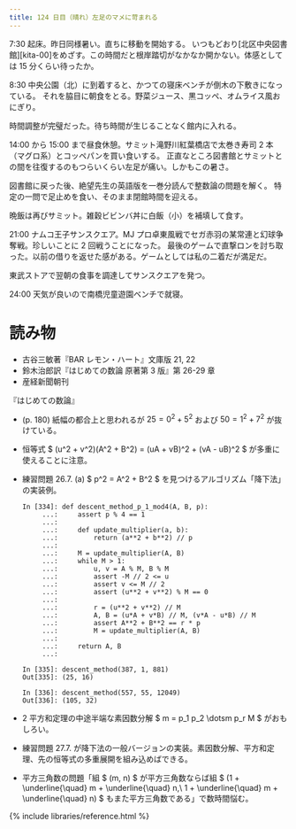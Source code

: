 ```yaml
---
title: 124 日目（晴れ）左足のマメに苛まれる
---
```


7:30 起床。昨日同様暑い。直ちに移動を開始する。
いつもどおり[北区中央図書館][kita-00]をめざす。この時間だと根岸踏切がなかなか開かない。体感としては 15 分くらい待ったか。

8:30 中央公園（北）に到着すると、かつての寝床ベンチが倒木の下敷きになっている。
それを脇目に朝食をとる。野菜ジュース、黒コッペ、オムライス風おにぎり。

時間調整が完璧だった。待ち時間が生じることなく館内に入れる。

14:00 から 15:00 まで昼食休憩。サミット滝野川紅葉橋店で太巻き寿司 2 本（マグロ系）とコッペパンを買い食いする。
正直なところ図書館とサミットとの間を往復するのもつらいくらい左足が痛い。しかもこの暑さ。

図書館に戻った後、絶望先生の英語版を一巻分読んで整数論の問題を解く。
特定の一問で足止めを食い、そのまま閉館時間を迎える。

晩飯は再びサミット。雑穀ビビンバ丼に白飯（小）を補填して食す。

21:00 ナムコ王子サンスクエア。MJ プロ卓東風戦でセガ赤羽の某常連と幻球争奪戦。珍しいことに 2 回戦うことになった。
最後のゲームで直撃ロンを討ち取った。以前の借りを返せた感がある。ゲームとしては私の二着だが満足だ。

東武ストアで翌朝の食事を調達してサンスクエアを発つ。

24:00 天気が良いので南橋児童遊園ベンチで就寝。

# 読み物

* 古谷三敏著『BAR レモン・ハート』文庫版 21, 22
* 鈴木治郎訳『はじめての数論 原著第 3 版』第 26-29 章
* 産経新聞朝刊

『はじめての数論』
* (p. 180) 紙幅の都合上と思われるが $25 = 0^2 + 5^2$ および $50 = 1^2 + 7^2$ が抜けている。
* 恒等式 $ (u^2 + v^2)(A^2 + B^2) = (uA + vB)^2 + (vA - uB)^2 $ が多重に使えることに注意。
* 練習問題 26.7. (a) $ p^2 = A^2 + B^2 $ を見つけるアルゴリズム「降下法」の実装例。

  ```
  In [334]: def descent_method_p_1_mod4(A, B, p):
       ...:     assert p % 4 == 1
       ...:
       ...:     def update_multiplier(a, b):
       ...:         return (a**2 + b**2) // p
       ...:
       ...:     M = update_multiplier(A, B)
       ...:     while M > 1:
       ...:         u, v = A % M, B % M
       ...:         assert -M // 2 <= u
       ...:         assert v <= M // 2
       ...:         assert (u**2 + v**2) % M == 0
       ...:
       ...:         r = (u**2 + v**2) // M
       ...:         A, B = (u*A + v*B) // M, (v*A - u*B) // M
       ...:         assert A**2 + B**2 == r * p
       ...:         M = update_multiplier(A, B)
       ...:
       ...:     return A, B
       ...:
       
  In [335]: descent_method(387, 1, 881)
  Out[335]: (25, 16)

  In [336]: descent_method(557, 55, 12049)
  Out[336]: (105, 32)
  ```
* 2 平方和定理の中途半端な素因数分解 $ m = p_1 p_2 \dotsm p_r M $ がおもしろい。
* 練習問題 27.7. が降下法の一般バージョンの実装。素因数分解、平方和定理、先の恒等式の多重展開を組み込めばできる。
* 平方三角数の問題「組 $ (m, n) $ が平方三角数ならば組 $ (1 + \underline{\quad} m + \underline{\quad} n,\ 1 + \underline{\quad} m + \underline{\quad} n) $ もまた平方三角数である」で数時間悩む。

{% include libraries/reference.html %}
